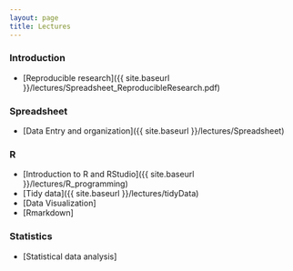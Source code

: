 ```yaml
---
layout: page
title: Lectures
---
```


### Introduction

* [Reproducible research]({{ site.baseurl }}/lectures/Spreadsheet_ReproducibleResearch.pdf)


### Spreadsheet

* [Data Entry and organization]({{ site.baseurl }}/lectures/Spreadsheet)

### R

* [Introduction to R and RStudio]({{ site.baseurl }}/lectures/R_programming)
* [Tidy data]({{ site.baseurl }}/lectures/tidyData)
* [Data Visualization]
* [Rmarkdown]


### Statistics

* [Statistical data analysis]

